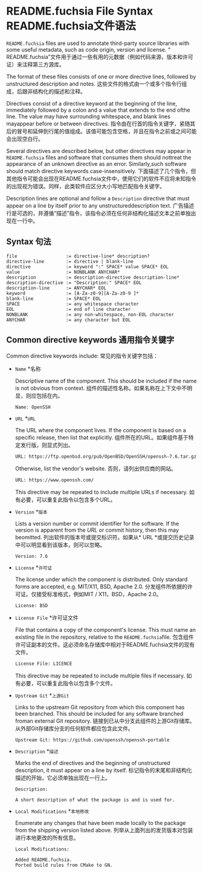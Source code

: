  
# README.fuchsia File Syntax  README.fuchsia文件语法 

`README.fuchsia` files are used to annotate third-party source libraries with some useful metadata, such as code origin, version and license. “ README.fuchsia”文件用于通过一些有用的元数据（例如代码来源，版本和许可证）来注释第三方源库。

The format of these files consists of one or more directive lines, followed by unstructured description and notes. 这些文件的格式由一个或多个指令行组成，后跟非结构化的描述和注释。

Directives consist of a directive keyword at the beginning of the line, immediately followed by a colon and a value that extends to the end ofthe line. The value may have surrounding whitespace, and blank lines mayappear before or between directives. 指令由在行首的指令关键字，紧随其后的冒号和延伸到行尾的值组成。该值可能包含空格，并且在指令之前或之间可能会出现空白行。

Several directives are described below, but other directives may appear in `README.fuchsia` files and software that consumes them should nottreat the appearance of an unknown directive as an error. Similarly,such software should match directive keywords case-insensitively. 下面描述了几个指令，但其他指令可能会出现在README.fuchsia文件中，使用它们的软件不应将未知指令的出现视为错误。同样，此类软件应区分大小写地匹配指令关键字。

Description lines are optional and follow a `Description` directive that must appear on a line by itself prior to any unstructureddescription text. 广告描述行是可选的，并遵循“描述”指令，该指令必须在任何非结构化描述文本之前单独出现在一行中。

 
## Syntax  句法 

```
file                  := directive-line* description?
directive-line        := directive | blank-line
directive             := keyword ":" SPACE* value SPACE* EOL
value                 := NONBLANK ANYCHAR*
description           := description-directive description-line*
description-directive := "Description:" SPACE* EOL
description-line      := ANYCHAR* EOL
keyword               := [A-Za-z0-9][A-Za-z0-9 ]*
blank-line            := SPACE* EOL
SPACE                 := any whitespace character
EOL                   := end of line character
NONBLANK              := any non-whitespace, non-EOL character
ANYCHAR               := any character but EOL
```
 

 
## Common directive keywords  通用指令关键字 

Common directive keywords include:  常见的指令关键字包括：

 
* `Name`  *名称

  Descriptive name of the component. This should be included if the name is not obvious from context. 组件的描述性名称。如果名称在上下文中不明显，则应包括在内。

  ```
  Name: OpenSSH
  ```
 

 
* `URL`  *`URL`

  The URL where the component lives. If the component is based on a specific release, then list that explicitly. 组件所在的URL。如果组件基于特定发行版，则显式列出。

  ```
  URL: https://ftp.openbsd.org/pub/OpenBSD/OpenSSH/openssh-7.6.tar.gz
  ```
 

  Otherwise, list the vendor's website.  否则，请列出供应商的网站。

  ```
  URL: https://www.openssh.com/
  ```
 

  This directive may be repeated to include multiple URLs if necessary.  如有必要，可以重复此指令以包含多个URL。

 
* `Version`  *`版本`

  Lists a version number or commit identifier for the software. If the version is apparent from the *URL* or commit history, then this may beomitted. 列出软件的版本号或提交标识符。如果从* URL *或提交历史记录中可以明显看到该版本，则可以忽略。

  ```
  Version: 7.6
  ```
 

 
* `License`  *`许可证`

  The license under which the component is distributed. Only standard forms are accepted, e.g. MIT/X11, BSD, Apache 2.0. 分发组件所依据的许可证。仅接受标准格式，例如MIT / X11，BSD，Apache 2.0。

  ```
  License: BSD
  ```
 

 
* `License File`  *许可证文件

  File that contains a copy of the component's license. This must name an existing file in the repository, relative to the `README.fuchsia`file. 包含组件许可证副本的文件。这必须命名存储库中相对于README.fuchsia文件的现有文件。

  ```
  License File: LICENCE
  ```
 

  This directive may be repeated to include multiple files if necessary.  如有必要，可以重复此指令以包含多个文件。

 
* `Upstream Git`  *`上游Git`

  Links to the upstream Git repository from which this component has been branched. This should be included for any software branched froman external Git repository. 链接到已从中分支此组件的上游Git存储库。从外部Git存储库分支的任何软件都应包含此文件。

  ```
  Upstream Git: https://github.com/openssh/openssh-portable
  ```
 

 
* `Description`  *`描述`

  Marks the end of directives and the beginning of unstructured description, it must appear on a line by itself. 标记指令的末尾和非结构化描述的开始，它必须单独出现在一行上。

  ```
  Description:

  A short description of what the package is and is used for.
  ```
 

 
* `Local Modifications`  *`本地修改`

  Enumerate any changes that have been made locally to the package from the shipping version listed above. 列举从上面列出的发货版本对包装进行本地更改的所有信息。

  ```
  Local Modifications:

  Added README.fuchsia.
  Ported build rules from CMake to GN.
  ```
